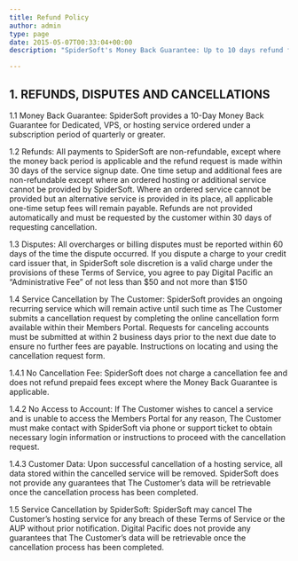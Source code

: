```yaml
---
title: Refund Policy
author: admin
type: page
date: 2015-05-07T00:33:04+00:00
description: "SpiderSoft's Money Back Guarantee: Up to 10 days refund for Dedicated, VPS, or hosting service orders of quarterly subscription or greater duration. Refund policies and dispute resolution procedures explained. No cancellation fees except in cases where ordered services cannot be provided. Customer data removal upon successful cancellation. SpiderSoft reserves the right to cancel hosting services for Terms of Service or AUP breaches without prior notice."

---
```

## 1. REFUNDS, DISPUTES AND CANCELLATIONS

1.1 Money Back Guarantee: SpiderSoft provides a 10-Day Money Back Guarantee for Dedicated, VPS, or hosting service ordered under a subscription period of quarterly or greater.

1.2 Refunds: All payments to SpiderSoft are non-refundable, except where the money back period is applicable and the refund request is made within 30 days of the service signup date. One time setup and additional fees are non-refundable except where an ordered hosting or additional service cannot be provided by SpiderSoft. Where an ordered service cannot be provided but an alternative service is provided in its place, all applicable one-time setup fees will remain payable. Refunds are not provided automatically and must be requested by the customer within 30 days of requesting cancellation.

1.3 Disputes: All overcharges or billing disputes must be reported within 60 days of the time the dispute occurred. If you dispute a charge to your credit card issuer that, in SpiderSoft sole discretion is a valid charge under the provisions of these Terms of Service, you agree to pay Digital Pacific an “Administrative Fee” of not less than $50 and not more than $150

1.4 Service Cancellation by The Customer: SpiderSoft provides an ongoing recurring service which will remain active until such time as The Customer submits a cancellation request by completing the online cancellation form available within their Members Portal. Requests for canceling accounts must be submitted at within 2 business days prior to the next due date to ensure no further fees are payable. Instructions on locating and using the cancellation request form.

1.4.1 No Cancellation Fee: SpiderSoft does not charge a cancellation fee and does not refund prepaid fees except where the Money Back Guarantee is applicable.

1.4.2 No Access to Account: If The Customer wishes to cancel a service and is unable to access the Members Portal for any reason, The Customer must make contact with SpiderSoft via phone or support ticket to obtain necessary login information or instructions to proceed with the cancellation request.

1.4.3 Customer Data: Upon successful cancellation of a hosting service, all data stored within the cancelled service will be removed. SpiderSoft does not provide any guarantees that The Customer’s data will be retrievable once the cancellation process has been completed.

1.5 Service Cancellation by SpiderSoft: SpiderSoft may cancel The Customer’s hosting service for any breach of these Terms of Service or the AUP without prior notification. Digital Pacific does not provide any guarantees that The Customer’s data will be retrievable once the cancellation process has been completed.